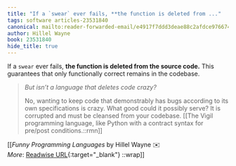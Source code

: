 ```yaml
---
title: "If a `swear` ever fails, **the function is deleted from ..."
tags: software articles-23531840
canonical: mailto:reader-forwarded-email/e4917f7ddd3deae88c2afdce976674d9
author: Hillel Wayne
book: 23531840
hide_title: true
---
```


If a `swear` ever fails, **the function is deleted from the source code.** This guarantees that only functionally correct remains in the codebase.

> *But isn’t a language that deletes code crazy?*
> 
> No, wanting to keep code that demonstrably has bugs according to its own specifications is crazy. What good could it possibly serve? It is corrupted and must be cleansed from your codebase.
[[The Vigil programming language, like Python with a contract syntax for pre/post conditions.::rmn]]


[[<cite>_Funny Programming Languages_</cite> by Hillel Wayne ✉️<br>
_More_: [Readwise URL](https://readwise.io/open/460831525){:target="_blank"}
::wrap]]